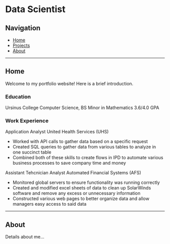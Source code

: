 # Data Scientist

## Navigation
- [Home](#home)
- [Projects](projects.md)
- [About](#about)

---
## Home
Welcome to my portfolio website! Here is a brief introduction.

### Education
Ursinus College
Computer Science, BS
Minor in Mathematics
3.6/4.0 GPA

### Work Experience
Application Analyst
United Health Services (UHS)
- Worked with API calls to gather data based on a specific request
- Created SQL queries to gather data from various tables to analyze in one succinct table
- Combined both of these skills to create flows in IPD to automate various business processes to save company time and money

Assistant Tehcnician Analyst
Automated Financial Systems (AFS)
- Monitored global servers to ensure functionality was running correctly
- Created and modified excel sheets of data to clean up SolarWinds software and remove any excess or unnecessary information
- Constructed various web pages to better organize data and allow managers easy access to said data

---

## About
Details about me...
